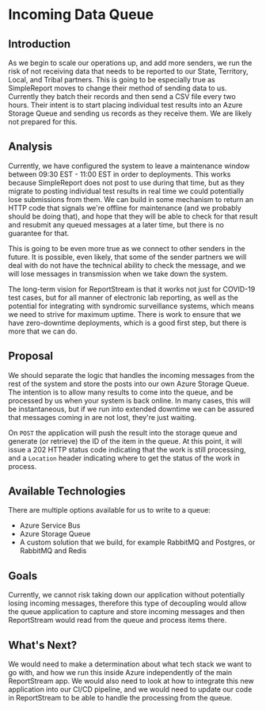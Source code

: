 # Incoming Data Queue

## Introduction
As we begin to scale our operations up, and add more senders, we run 
the risk of not receiving data that needs to be reported to our State, Territory, 
Local, and Tribal partners. This is going to be especially true as SimpleReport moves to 
change their method of sending data to us. Currently they batch their records and then
send a CSV file every two hours. Their intent is to start placing individual test results
into an Azure Storage Queue and sending us records as they receive them. We are likely
not prepared for this.

## Analysis
Currently, we have configured the system to leave a maintenance window between 09:30 EST - 11:00 EST
in order to deployments. This works because SimpleReport does not post to use during that time, but as
they migrate to posting individual test results in real time we could potentially lose submissions from
them. We can build in some mechanism to return an HTTP code that signals we're offline for maintenance
(and we probably should be doing that), and hope that they will be able to check for that result and
resubmit any queued messages at a later time, but there is no guarantee for that.

This is going to be even more true as we connect to other senders in the future. It is possible, even likely,
that some of the sender partners we will deal with do not have the technical ability 
to check the message, and we will lose messages in transmission when we take down the system.

The long-term vision for ReportStream is that it works not just for COVID-19 test cases, but for all manner
of electronic lab reporting, as well as the potential for integrating with syndromic surveillance systems,
which means we need to strive for maximum uptime. There is work to ensure that we have zero-downtime 
deployments, which is a good first step, but there is more that we can do.

## Proposal
We should separate the logic that handles the incoming messages from the rest of the system and store the
posts into our own Azure Storage Queue. The intention is to allow many results to come into the queue,
and be processed by us when your system is back online. In many cases, this will be instantaneous, but
if we run into extended downtime we can be assured that messages coming in are not lost, they're just waiting.

On `POST` the application will push the result into the storage queue and generate (or retrieve)
the ID of the item in the queue. At this point, it will issue a 202 HTTP status code indicating 
that the work is still processing, and a `Location` header indicating where to get the status of the
work in process.

## Available Technologies
There are multiple options available for us to write to a queue:
- Azure Service Bus
- Azure Storage Queue
- A custom solution that we build, for example RabbitMQ and Postgres, or RabbitMQ and Redis

## Goals
Currently, we cannot risk taking down our application without potentially losing incoming messages, therefore
this type of decoupling would allow the queue application to capture and store incoming messages and
then ReportStream would read from the queue and process items there.

## What's Next?
We would need to make a determination about what tech stack we want to go with, and how we run this
inside Azure independently of the main ReportStream app. We would also need to look at how to 
integrate this new application into our CI/CD pipeline, and we would need to update our code in ReportStream
to be able to handle the processing from the queue.